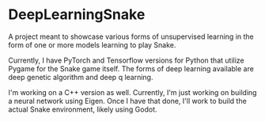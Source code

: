 # DeepLearningSnake

A project meant to showcase various forms of unsupervised learning in the form of one or more models learning to play Snake.

Currently, I have PyTorch and Tensorflow versions for Python that utilize Pygame for the Snake game itself. The forms of deep learning available are deep genetic algorithm and deep q learning.

I'm working on a C++ version as well. Currently, I'm just working on building a neural network using Eigen. Once I have that done, I'll work to build the actual Snake environment, likely using Godot.
